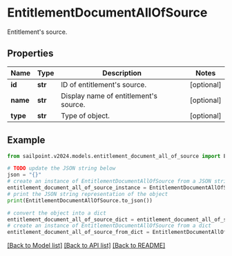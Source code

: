 # EntitlementDocumentAllOfSource

Entitlement's source.

## Properties

Name | Type | Description | Notes
------------ | ------------- | ------------- | -------------
**id** | **str** | ID of entitlement&#39;s source. | [optional] 
**name** | **str** | Display name of entitlement&#39;s source. | [optional] 
**type** | **str** | Type of object. | [optional] 

## Example

```python
from sailpoint.v2024.models.entitlement_document_all_of_source import EntitlementDocumentAllOfSource

# TODO update the JSON string below
json = "{}"
# create an instance of EntitlementDocumentAllOfSource from a JSON string
entitlement_document_all_of_source_instance = EntitlementDocumentAllOfSource.from_json(json)
# print the JSON string representation of the object
print(EntitlementDocumentAllOfSource.to_json())

# convert the object into a dict
entitlement_document_all_of_source_dict = entitlement_document_all_of_source_instance.to_dict()
# create an instance of EntitlementDocumentAllOfSource from a dict
entitlement_document_all_of_source_from_dict = EntitlementDocumentAllOfSource.from_dict(entitlement_document_all_of_source_dict)
```
[[Back to Model list]](../README.md#documentation-for-models) [[Back to API list]](../README.md#documentation-for-api-endpoints) [[Back to README]](../README.md)


